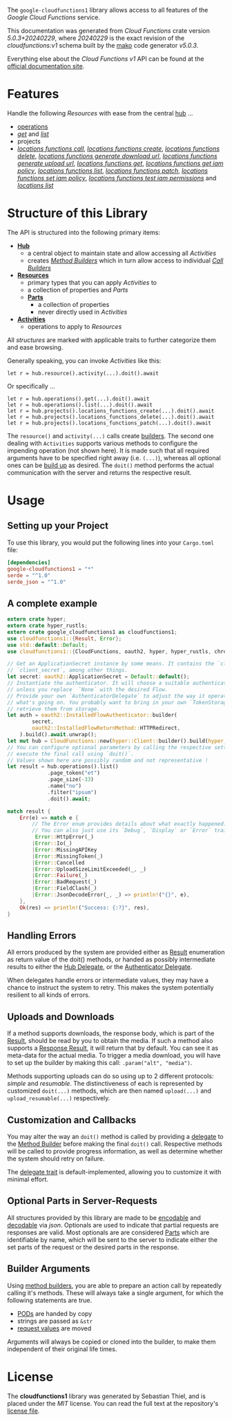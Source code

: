 <!---
DO NOT EDIT !
This file was generated automatically from 'src/generator/templates/api/README.md.mako'
DO NOT EDIT !
-->
The `google-cloudfunctions1` library allows access to all features of the *Google Cloud Functions* service.

This documentation was generated from *Cloud Functions* crate version *5.0.3+20240229*, where *20240229* is the exact revision of the *cloudfunctions:v1* schema built by the [mako](http://www.makotemplates.org/) code generator *v5.0.3*.

Everything else about the *Cloud Functions* *v1* API can be found at the
[official documentation site](https://cloud.google.com/functions).
# Features

Handle the following *Resources* with ease from the central [hub](https://docs.rs/google-cloudfunctions1/5.0.3+20240229/google_cloudfunctions1/CloudFunctions) ... 

* [operations](https://docs.rs/google-cloudfunctions1/5.0.3+20240229/google_cloudfunctions1/api::Operation)
 * [*get*](https://docs.rs/google-cloudfunctions1/5.0.3+20240229/google_cloudfunctions1/api::OperationGetCall) and [*list*](https://docs.rs/google-cloudfunctions1/5.0.3+20240229/google_cloudfunctions1/api::OperationListCall)
* projects
 * [*locations functions call*](https://docs.rs/google-cloudfunctions1/5.0.3+20240229/google_cloudfunctions1/api::ProjectLocationFunctionCallCall), [*locations functions create*](https://docs.rs/google-cloudfunctions1/5.0.3+20240229/google_cloudfunctions1/api::ProjectLocationFunctionCreateCall), [*locations functions delete*](https://docs.rs/google-cloudfunctions1/5.0.3+20240229/google_cloudfunctions1/api::ProjectLocationFunctionDeleteCall), [*locations functions generate download url*](https://docs.rs/google-cloudfunctions1/5.0.3+20240229/google_cloudfunctions1/api::ProjectLocationFunctionGenerateDownloadUrlCall), [*locations functions generate upload url*](https://docs.rs/google-cloudfunctions1/5.0.3+20240229/google_cloudfunctions1/api::ProjectLocationFunctionGenerateUploadUrlCall), [*locations functions get*](https://docs.rs/google-cloudfunctions1/5.0.3+20240229/google_cloudfunctions1/api::ProjectLocationFunctionGetCall), [*locations functions get iam policy*](https://docs.rs/google-cloudfunctions1/5.0.3+20240229/google_cloudfunctions1/api::ProjectLocationFunctionGetIamPolicyCall), [*locations functions list*](https://docs.rs/google-cloudfunctions1/5.0.3+20240229/google_cloudfunctions1/api::ProjectLocationFunctionListCall), [*locations functions patch*](https://docs.rs/google-cloudfunctions1/5.0.3+20240229/google_cloudfunctions1/api::ProjectLocationFunctionPatchCall), [*locations functions set iam policy*](https://docs.rs/google-cloudfunctions1/5.0.3+20240229/google_cloudfunctions1/api::ProjectLocationFunctionSetIamPolicyCall), [*locations functions test iam permissions*](https://docs.rs/google-cloudfunctions1/5.0.3+20240229/google_cloudfunctions1/api::ProjectLocationFunctionTestIamPermissionCall) and [*locations list*](https://docs.rs/google-cloudfunctions1/5.0.3+20240229/google_cloudfunctions1/api::ProjectLocationListCall)




# Structure of this Library

The API is structured into the following primary items:

* **[Hub](https://docs.rs/google-cloudfunctions1/5.0.3+20240229/google_cloudfunctions1/CloudFunctions)**
    * a central object to maintain state and allow accessing all *Activities*
    * creates [*Method Builders*](https://docs.rs/google-cloudfunctions1/5.0.3+20240229/google_cloudfunctions1/client::MethodsBuilder) which in turn
      allow access to individual [*Call Builders*](https://docs.rs/google-cloudfunctions1/5.0.3+20240229/google_cloudfunctions1/client::CallBuilder)
* **[Resources](https://docs.rs/google-cloudfunctions1/5.0.3+20240229/google_cloudfunctions1/client::Resource)**
    * primary types that you can apply *Activities* to
    * a collection of properties and *Parts*
    * **[Parts](https://docs.rs/google-cloudfunctions1/5.0.3+20240229/google_cloudfunctions1/client::Part)**
        * a collection of properties
        * never directly used in *Activities*
* **[Activities](https://docs.rs/google-cloudfunctions1/5.0.3+20240229/google_cloudfunctions1/client::CallBuilder)**
    * operations to apply to *Resources*

All *structures* are marked with applicable traits to further categorize them and ease browsing.

Generally speaking, you can invoke *Activities* like this:

```Rust,ignore
let r = hub.resource().activity(...).doit().await
```

Or specifically ...

```ignore
let r = hub.operations().get(...).doit().await
let r = hub.operations().list(...).doit().await
let r = hub.projects().locations_functions_create(...).doit().await
let r = hub.projects().locations_functions_delete(...).doit().await
let r = hub.projects().locations_functions_patch(...).doit().await
```

The `resource()` and `activity(...)` calls create [builders][builder-pattern]. The second one dealing with `Activities` 
supports various methods to configure the impending operation (not shown here). It is made such that all required arguments have to be 
specified right away (i.e. `(...)`), whereas all optional ones can be [build up][builder-pattern] as desired.
The `doit()` method performs the actual communication with the server and returns the respective result.

# Usage

## Setting up your Project

To use this library, you would put the following lines into your `Cargo.toml` file:

```toml
[dependencies]
google-cloudfunctions1 = "*"
serde = "^1.0"
serde_json = "^1.0"
```

## A complete example

```Rust
extern crate hyper;
extern crate hyper_rustls;
extern crate google_cloudfunctions1 as cloudfunctions1;
use cloudfunctions1::{Result, Error};
use std::default::Default;
use cloudfunctions1::{CloudFunctions, oauth2, hyper, hyper_rustls, chrono, FieldMask};

// Get an ApplicationSecret instance by some means. It contains the `client_id` and 
// `client_secret`, among other things.
let secret: oauth2::ApplicationSecret = Default::default();
// Instantiate the authenticator. It will choose a suitable authentication flow for you, 
// unless you replace  `None` with the desired Flow.
// Provide your own `AuthenticatorDelegate` to adjust the way it operates and get feedback about 
// what's going on. You probably want to bring in your own `TokenStorage` to persist tokens and
// retrieve them from storage.
let auth = oauth2::InstalledFlowAuthenticator::builder(
        secret,
        oauth2::InstalledFlowReturnMethod::HTTPRedirect,
    ).build().await.unwrap();
let mut hub = CloudFunctions::new(hyper::Client::builder().build(hyper_rustls::HttpsConnectorBuilder::new().with_native_roots().https_or_http().enable_http1().build()), auth);
// You can configure optional parameters by calling the respective setters at will, and
// execute the final call using `doit()`.
// Values shown here are possibly random and not representative !
let result = hub.operations().list()
             .page_token("et")
             .page_size(-33)
             .name("no")
             .filter("ipsum")
             .doit().await;

match result {
    Err(e) => match e {
        // The Error enum provides details about what exactly happened.
        // You can also just use its `Debug`, `Display` or `Error` traits
         Error::HttpError(_)
        |Error::Io(_)
        |Error::MissingAPIKey
        |Error::MissingToken(_)
        |Error::Cancelled
        |Error::UploadSizeLimitExceeded(_, _)
        |Error::Failure(_)
        |Error::BadRequest(_)
        |Error::FieldClash(_)
        |Error::JsonDecodeError(_, _) => println!("{}", e),
    },
    Ok(res) => println!("Success: {:?}", res),
}

```
## Handling Errors

All errors produced by the system are provided either as [Result](https://docs.rs/google-cloudfunctions1/5.0.3+20240229/google_cloudfunctions1/client::Result) enumeration as return value of
the doit() methods, or handed as possibly intermediate results to either the 
[Hub Delegate](https://docs.rs/google-cloudfunctions1/5.0.3+20240229/google_cloudfunctions1/client::Delegate), or the [Authenticator Delegate](https://docs.rs/yup-oauth2/*/yup_oauth2/trait.AuthenticatorDelegate.html).

When delegates handle errors or intermediate values, they may have a chance to instruct the system to retry. This 
makes the system potentially resilient to all kinds of errors.

## Uploads and Downloads
If a method supports downloads, the response body, which is part of the [Result](https://docs.rs/google-cloudfunctions1/5.0.3+20240229/google_cloudfunctions1/client::Result), should be
read by you to obtain the media.
If such a method also supports a [Response Result](https://docs.rs/google-cloudfunctions1/5.0.3+20240229/google_cloudfunctions1/client::ResponseResult), it will return that by default.
You can see it as meta-data for the actual media. To trigger a media download, you will have to set up the builder by making
this call: `.param("alt", "media")`.

Methods supporting uploads can do so using up to 2 different protocols: 
*simple* and *resumable*. The distinctiveness of each is represented by customized 
`doit(...)` methods, which are then named `upload(...)` and `upload_resumable(...)` respectively.

## Customization and Callbacks

You may alter the way an `doit()` method is called by providing a [delegate](https://docs.rs/google-cloudfunctions1/5.0.3+20240229/google_cloudfunctions1/client::Delegate) to the 
[Method Builder](https://docs.rs/google-cloudfunctions1/5.0.3+20240229/google_cloudfunctions1/client::CallBuilder) before making the final `doit()` call. 
Respective methods will be called to provide progress information, as well as determine whether the system should 
retry on failure.

The [delegate trait](https://docs.rs/google-cloudfunctions1/5.0.3+20240229/google_cloudfunctions1/client::Delegate) is default-implemented, allowing you to customize it with minimal effort.

## Optional Parts in Server-Requests

All structures provided by this library are made to be [encodable](https://docs.rs/google-cloudfunctions1/5.0.3+20240229/google_cloudfunctions1/client::RequestValue) and 
[decodable](https://docs.rs/google-cloudfunctions1/5.0.3+20240229/google_cloudfunctions1/client::ResponseResult) via *json*. Optionals are used to indicate that partial requests are responses 
are valid.
Most optionals are are considered [Parts](https://docs.rs/google-cloudfunctions1/5.0.3+20240229/google_cloudfunctions1/client::Part) which are identifiable by name, which will be sent to 
the server to indicate either the set parts of the request or the desired parts in the response.

## Builder Arguments

Using [method builders](https://docs.rs/google-cloudfunctions1/5.0.3+20240229/google_cloudfunctions1/client::CallBuilder), you are able to prepare an action call by repeatedly calling it's methods.
These will always take a single argument, for which the following statements are true.

* [PODs][wiki-pod] are handed by copy
* strings are passed as `&str`
* [request values](https://docs.rs/google-cloudfunctions1/5.0.3+20240229/google_cloudfunctions1/client::RequestValue) are moved

Arguments will always be copied or cloned into the builder, to make them independent of their original life times.

[wiki-pod]: http://en.wikipedia.org/wiki/Plain_old_data_structure
[builder-pattern]: http://en.wikipedia.org/wiki/Builder_pattern
[google-go-api]: https://github.com/google/google-api-go-client

# License
The **cloudfunctions1** library was generated by Sebastian Thiel, and is placed 
under the *MIT* license.
You can read the full text at the repository's [license file][repo-license].

[repo-license]: https://github.com/Byron/google-apis-rsblob/main/LICENSE.md

